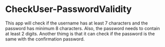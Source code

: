 # CheckUser-PasswordValidity
This app will check if the username has at least 7 characters and the password has minimum 8 characters.
Also, the password needs to contain at least 2 digits.
Another thimg is that it can check if the password is the same with the confirmation password.
